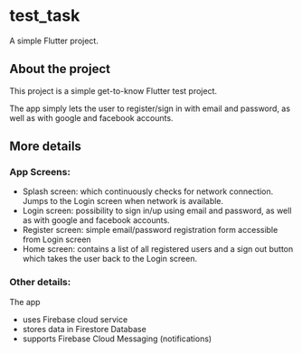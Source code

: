 # test_task

A simple Flutter project.

## About the project

This project is a simple get-to-know Flutter test project.

The app simply lets the user to register/sign in with email and password, as well as with google and facebook accounts.

## More details

### App Screens:
- Splash screen: which continuously checks for network connection. Jumps to the Login screen when network is available.
- Login screen: possibility to sign in/up using email and password, as well as with google and facebook accounts.
- Register screen: simple email/password registration form accessible from Login screen
- Home screen: contains a list of all registered users and a sign out button which takes the user back to the Login screen.


### Other details:
The app
- uses Firebase cloud service
- stores data in Firestore Database
- supports Firebase Cloud Messaging (notifications)